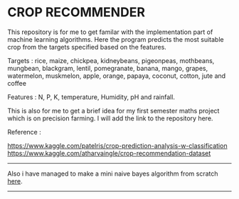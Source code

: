 # CROP RECOMMENDER

This repository is for me to get familar with the implementation part of machine learning algorithms.
Here the program predicts the most suitable crop from the targets specified based on the features.

Targets : rice, maize, chickpea, kidneybeans, pigeonpeas, mothbeans, mungbean, blackgram, lentil, pomegranate, banana, mango, grapes, watermelon, muskmelon, apple, orange, papaya, coconut, cotton, jute and coffee

Features : N, P, K, temperature, Humidity, pH and  rainfall. 


This is also for me to get a brief idea for my first semester maths project which is on precision farming. I will add the link to the repository here. 


Reference : 

https://www.kaggle.com/patelris/crop-prediction-analysis-w-classification \
https://www.kaggle.com/atharvaingle/crop-recommendation-dataset

---

Also i have managed to make a mini naive bayes algorithm from scratch [here](https://github.com/Akshaj000/NaiveBayesClassifier_CropRecommender/blob/master/CustomNaiveBayesbook.ipynb).


---
